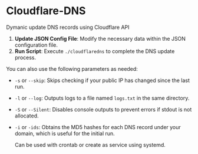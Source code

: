 # Cloudflare-DNS
Dymanic update DNS records using Cloudflare API

1. **Update JSON Config File**: Modify the necessary data within the JSON configuration file.
2. **Run Script**: Execute `./cloudflaredns` to complete the DNS update process.

You can also use the following parameters as needed:
- `-s` or `--skip`: Skips checking if your public IP has changed since the last run.
- `-l` or `--log`: Outputs logs to a file named `logs.txt` in the same directory.
- `-S` or `--Silent`: Disables console outputs to prevent errors if stdout is not allocated.
- `-i` or `-ids`: Obtains the MD5 hashes for each DNS record under your domain, which is useful for the initial run.

  Can be used with crontab or create as service using systemd.
